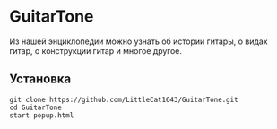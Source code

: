 # GuitarTone
Из нашей энциклопедии можно узнать об истории гитары, о видах гитар, о конструкции гитар и многое другое.
## Установка
```
git clone https://github.com/LittleCat1643/GuitarTone.git
cd GuitarTone
start popup.html
```
